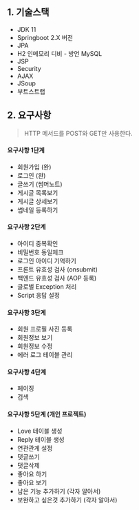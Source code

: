 ## 1. 기술스택
- JDK 11
- Springboot 2.X 버전
- JPA
- H2 인메모리 디비 - 방언 MySQL
- JSP
- Security
- AJAX
- JSoup
- 부트스트랩
## 2. 요구사항
> HTTP 메서드를 POST와 GET만 사용한다.
#### 요구사항 1단계
- 회원가입 (완)
- 로그인 (완)
- 글쓰기 (썸머노트)
- 게시글 목록보기
- 게시글 상세보기
- 썸네일 등록하기
#### 요구사항 2단계
- 아이디 중복확인
- 비밀번호 동일체크
- 로그인 아이디 기억하기
- 프론트 유효성 검사 (onsubmit)
- 백엔드 유효성 검사 (AOP 등록)
- 글로벌 Exception 처리
- Script 응답 설정
#### 요구사항 3단계
- 회원 프로필 사진 등록
- 회원정보 보기
- 회원정보 수정
- 에러 로그 테이블 관리
#### 요구사항 4단계
- 페이징
- 검색
#### 요구사항 5단계  (개인 프로젝트)
- Love 테이블 생성
- Reply 테이블 생성
- 연관관계 설정
- 댓글쓰기
- 댓글삭제
- 좋아요 하기
- 좋아요 보기
- 남은 기능 추가하기 (각자 알아서)
-  보완하고 싶은것 추가하기 (각자 알아서)